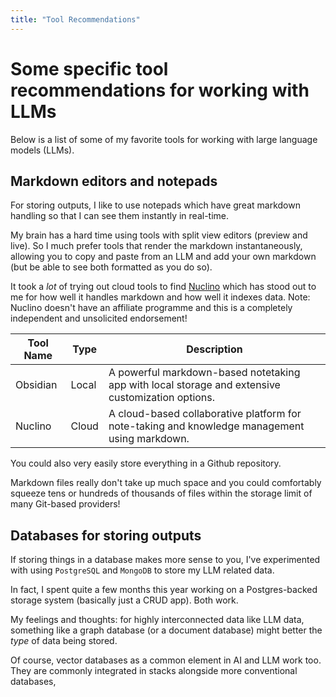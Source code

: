 ```yaml
---
title: "Tool Recommendations"
---
```


# Some specific tool recommendations for working with LLMs

Below is a list of some of my favorite tools for working with large language models (LLMs).

## Markdown editors and notepads

For storing outputs, I like to use notepads which have great markdown handling so that I can see them instantly in real-time.

My brain has a hard time using tools with split view editors (preview and live). So I much prefer tools that render the markdown instantaneously, allowing you to copy and paste from an LLM and add your own markdown (but be able to see both formatted as you do so).

It took a *lot* of trying out cloud tools to find [Nuclino](https://www.nuclino.com) which has stood out to me for how well it handles markdown and how well it indexes data. Note: Nuclino doesn't have an affiliate programme and this is a completely independent and unsolicited endorsement!

| **Tool Name**   | **Type** | **Description**                     |
|-----------------|----------|-------------------------------------|
| Obsidian  | Local    | A powerful markdown-based notetaking app with local storage and extensive customization options. |
| Nuclino   | Cloud    | A cloud-based collaborative platform for note-taking and knowledge management using markdown. |

You could also very easily store everything in a Github repository.

Markdown files really don't take up much space and you could comfortably squeeze tens or hundreds of thousands of files within the storage limit of many Git-based providers!

## Databases for storing outputs

If storing things in a database makes more sense to you, I've experimented with using `PostgreSQL` and `MongoDB` to store my LLM related data. 

In fact, I spent quite a few months this year working on a Postgres-backed storage system (basically just a CRUD app). Both work. 

My feelings and thoughts: for highly interconnected data like LLM data, something like a graph database (or a document database) might better the *type* of data being stored. 

Of course, vector databases as a common element in AI and LLM work too. They are commonly integrated in stacks alongside more conventional databases,
 